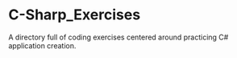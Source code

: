 # C-Sharp_Exercises
A directory full of coding exercises centered around practicing C# application creation.
